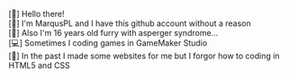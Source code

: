 [👋] Hello there! </br>
[🐾] I'm MarqusPL and I have this github account without a reason </br>
[🧩] Also I'm 16 years old furry with asperger syndrome... </br>
[💻] Sometimes I coding games in GameMaker Studio </br>
[📅] In the past I made some websites for me but I forgor how to coding in HTML5 and CSS </br>

<!---
MarqusPL/MarqusPL is a ✨ special ✨ repository because its `README.md` (this file) appears on your GitHub profile.
You can click the Preview link to take a look at your changes.
--->
